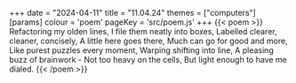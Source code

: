+++
date = "2024-04-11"
title = "11.04.24"
themes = ["computers"]
[params]
  colour = 'poem'
  pageKey = 'src/poem.js'
+++
{{< poem >}}
Refactoring my olden lines,
I file them neatly into boxes,
Labelled clearer, cleaner, concisely,
A little here goes there,
Much can go for good and more,
Like purest puzzles every moment,
Warping shifting into line,
A pleasing buzz of brainwork -
Not too heavy on the cells,
But light enough to have me dialed.
{{< /poem >}}